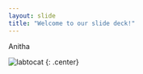 ```yaml
---
layout: slide
title: "Welcome to our slide deck!"
---
```


Anitha 

![labtocat](https://octodex.github.com/images/labtocat.png)
{: .center}
